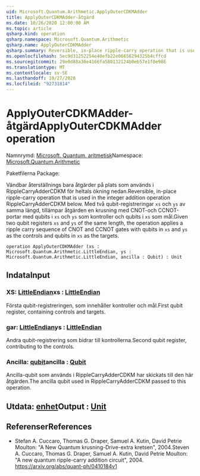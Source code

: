 ```yaml
---
uid: Microsoft.Quantum.Arithmetic.ApplyOuterCDKMAdder
title: ApplyOuterCDKMAdder-åtgärd
ms.date: 10/26/2020 12:00:00 AM
ms.topic: article
qsharp.kind: operation
qsharp.namespace: Microsoft.Quantum.Arithmetic
qsharp.name: ApplyOuterCDKMAdder
qsharp.summary: Reversible, in-place ripple-carry operation that is used in the integer addition operation RippleCarryAdderCDKM below. Given two qubit registers `xs` and `ys` of the same length, the operation applies a ripple carry sequence of CNOT and CCNOT gates with qubits in `xs` and `ys` as the controls and qubits in `xs` as the targets.
ms.openlocfilehash: 5ec9d31252254e40efb22e06656294325b4cffcd
ms.sourcegitcommit: 29e0d88a30e4166fa580132124b0eb57e1f0e986
ms.translationtype: MT
ms.contentlocale: sv-SE
ms.lasthandoff: 10/27/2020
ms.locfileid: "92731814"
---
```

# <a name="applyoutercdkmadder-operation"></a><span data-ttu-id="85e23-102">ApplyOuterCDKMAdder-åtgärd</span><span class="sxs-lookup"><span data-stu-id="85e23-102">ApplyOuterCDKMAdder operation</span></span>

<span data-ttu-id="85e23-103">Namnrymd: [Microsoft. Quantum. aritmetisk](xref:Microsoft.Quantum.Arithmetic)</span><span class="sxs-lookup"><span data-stu-id="85e23-103">Namespace: [Microsoft.Quantum.Arithmetic](xref:Microsoft.Quantum.Arithmetic)</span></span>

<span data-ttu-id="85e23-104">Paketfilerna [](https://nuget.org/packages/)</span><span class="sxs-lookup"><span data-stu-id="85e23-104">Package: [](https://nuget.org/packages/)</span></span>


<span data-ttu-id="85e23-105">Vändbar återställnings bara åtgärder på plats som används i RippleCarryAdderCDKM för heltals ökning nedan.</span><span class="sxs-lookup"><span data-stu-id="85e23-105">Reversible, in-place ripple-carry operation that is used in the integer addition operation RippleCarryAdderCDKM below.</span></span>
<span data-ttu-id="85e23-106">Med två qubit-registreringar `xs` och `ys` av samma längd, tillämpar åtgärden en krusning med CNOT-och CCNOT-portar med qubits i `xs` och `ys` som kontroller och qubits i `xs` som mål.</span><span class="sxs-lookup"><span data-stu-id="85e23-106">Given two qubit registers `xs` and `ys` of the same length, the operation applies a ripple carry sequence of CNOT and CCNOT gates with qubits in `xs` and `ys` as the controls and qubits in `xs` as the targets.</span></span>

```qsharp
operation ApplyOuterCDKMAdder (xs : Microsoft.Quantum.Arithmetic.LittleEndian, ys : Microsoft.Quantum.Arithmetic.LittleEndian, ancilla : Qubit) : Unit
```


## <a name="input"></a><span data-ttu-id="85e23-107">Indata</span><span class="sxs-lookup"><span data-stu-id="85e23-107">Input</span></span>

### <a name="xs--littleendian"></a><span data-ttu-id="85e23-108">XS: [LittleEndian](xref:Microsoft.Quantum.Arithmetic.LittleEndian)</span><span class="sxs-lookup"><span data-stu-id="85e23-108">xs : [LittleEndian](xref:Microsoft.Quantum.Arithmetic.LittleEndian)</span></span>

<span data-ttu-id="85e23-109">Första qubit-registreringen, som innehåller kontroller och mål.</span><span class="sxs-lookup"><span data-stu-id="85e23-109">First qubit register, containing controls and targets.</span></span>


### <a name="ys--littleendian"></a><span data-ttu-id="85e23-110">gar: [LittleEndian](xref:Microsoft.Quantum.Arithmetic.LittleEndian)</span><span class="sxs-lookup"><span data-stu-id="85e23-110">ys : [LittleEndian](xref:Microsoft.Quantum.Arithmetic.LittleEndian)</span></span>

<span data-ttu-id="85e23-111">Andra qubit-registrering som bidrar till kontrollerna.</span><span class="sxs-lookup"><span data-stu-id="85e23-111">Second qubit register, contributing to the controls.</span></span>


### <a name="ancilla--qubit"></a><span data-ttu-id="85e23-112">Ancilla: [qubit](xref:microsoft.quantum.lang-ref.qubit)</span><span class="sxs-lookup"><span data-stu-id="85e23-112">ancilla : [Qubit](xref:microsoft.quantum.lang-ref.qubit)</span></span>

<span data-ttu-id="85e23-113">Ancilla-qubit som används i RippleCarryAdderCDKM har skickats till den här åtgärden.</span><span class="sxs-lookup"><span data-stu-id="85e23-113">The ancilla qubit used in RippleCarryAdderCDKM passed to this operation.</span></span>



## <a name="output--unit"></a><span data-ttu-id="85e23-114">Utdata: [enhet](xref:microsoft.quantum.lang-ref.unit)</span><span class="sxs-lookup"><span data-stu-id="85e23-114">Output : [Unit](xref:microsoft.quantum.lang-ref.unit)</span></span>



## <a name="references"></a><span data-ttu-id="85e23-115">Referenser</span><span class="sxs-lookup"><span data-stu-id="85e23-115">References</span></span>

- <span data-ttu-id="85e23-116">Stefan A. Cuccaro, Thomas G. Draper, Samuel A. Kutin, David Petrie Moulton: "A New Quantum krusning-Drive-extra kretsen", 2004.</span><span class="sxs-lookup"><span data-stu-id="85e23-116">Steven A. Cuccaro, Thomas G. Draper, Samuel A. Kutin, David Petrie Moulton: "A new quantum ripple-carry addition circuit", 2004.</span></span>
  https://arxiv.org/abs/quant-ph/0410184v1